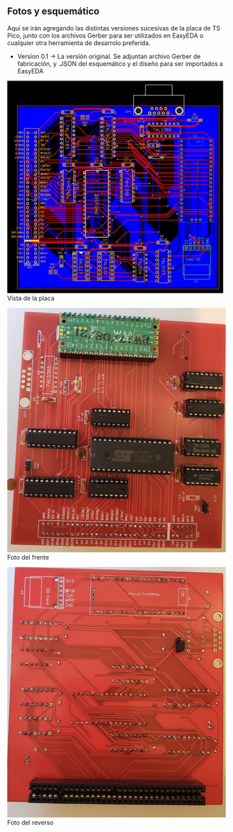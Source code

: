 ## Fotos y esquemático ##

Aquí se irán agregando las distintas versiones sucesivas de la placa de TS Pico, junto con los archivos Gerber para ser utilizados en EasyEDA o cualquier otra herramienta de desarrolo preferida.

- Version 0.1 -> La versión original. Se adjuntan archivo Gerber de fabricación, y .JSON del esquemático y el diseño para ser importados a EasyEDA

<img src="Schematics.jpg" > </img>
Vista de la placa


<img src="Front.jpg" > </img>
Foto del frente

<img src="back.jpg" > </img>
Foto del reverso

